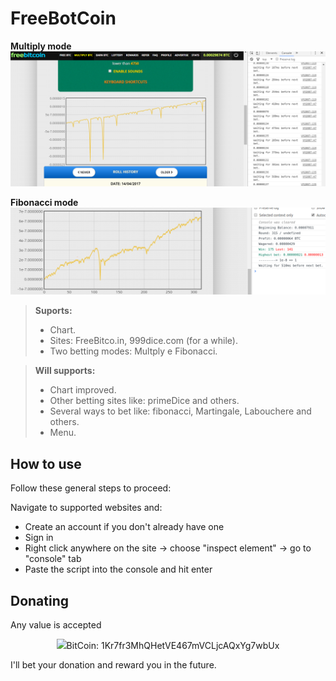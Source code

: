 # FreeBotCoin
**Multiply mode**
![alt text](screenshots/bootFREEBETCO.png "screenshot")

**Fibonacci mode**
![alt text](screenshots/fibonacci.png "screenshot")

> **Suports:**
> - Chart.
> - Sites: FreeBitco.in, 999dice.com (for a while).
> - Two betting modes: Multply e Fibonacci.


> **Will supports:**
> - Chart improved.
> - Other betting sites like: primeDice and others.
> - Several ways to bet like: fibonacci, Martingale, Labouchere and others.
> - Menu.

## How to use
Follow these general steps to proceed:

Navigate to supported websites and:
* Create an account if you don't already have one
* Sign in
* Right click anywhere on the site -> choose "inspect element" -> go to "console" tab
* Paste the script into the console and hit enter

<h2>Donating</h2>

Any value is accepted

<p align="center"><img src="https://upload.wikimedia.org/wikipedia/commons/thumb/4/46/Bitcoin.svg/64px-Bitcoin.svg.png"/>BitCoin: 1Kr7fr3MhQHetVE467mVCLjcAQxYg7wbUx</p>


I'll bet your donation and reward you in the future.

